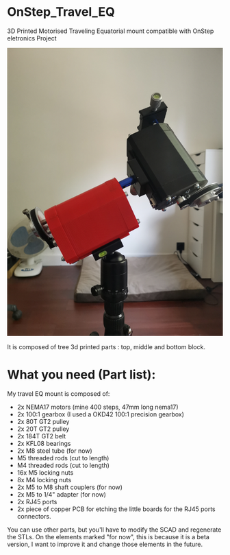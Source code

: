 # OnStep_Travel_EQ
3D Printed Motorised Traveling Equatorial mount compatible with OnStep eletronics Project

![Travel EQ Image](https://github.com/ulysse31/OnStep_Travel_EQ/raw/master/gallery/main.jpg)

It is composed of tree 3d printed parts : top, middle and bottom block.

# What you need (Part list):
My travel EQ mount is composed of:
- 2x NEMA17 motors (mine 400 steps, 47mm long nema17)
- 2x 100:1 gearbox (I used a OKD42 100:1 precision gearbox)
- 2x 80T GT2 pulley
- 2x 20T GT2 pulley
- 2x 184T GT2 belt
- 2x KFL08 bearings
- 2x M8 steel tube (for now)
- M5 threaded rods (cut to length)
- M4 threaded rods (cut to length)
- 16x M5 locking nuts
- 8x M4 locking nuts
- 2x M5 to M8 shaft couplers (for now)
- 2x M5 to 1/4" adapter (for now)
- 2x RJ45 ports
- 2x piece of copper PCB for etching the little boards for the RJ45 ports connectors.

You can use other parts, but you'll have to modify the SCAD and regenerate the STLs.
On the elements marked "for now", this is because it is a beta version, I want to improve it and change those elements in the future.


